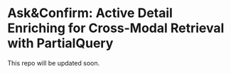 # Ask&Confirm: Active Detail Enriching for Cross-Modal Retrieval with PartialQuery

This repo will be updated soon.
